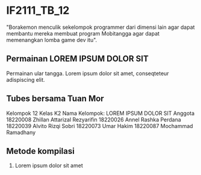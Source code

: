 # IF2111_TB_12
"Borakemon menculik sekelompok programmer dari dimensi lain agar dapat membantu mereka membuat program Mobitangga agar dapat memenangkan lomba game dev itu".

## Permainan LOREM IPSUM DOLOR SIT
Permainan ular tangga. Lorem ipsum dolor sit amet, conseqteteur adispiscing elit.

## Tubes bersama Tuan Mor
Kelompok 12 Kelas K2
Nama Kelompok: LOREM IPSUM DOLOR SIT
Anggota
18220008 Zhillan Attarizal Rezyarifin
18220026 Annel Rashka Perdana
18220039 Alvito Rizqi Sobri
18220073 Umar Hakim
18220087 Mochammad Ramadhany

## Metode kompilasi
1. Lorem ipsum dolor sit amet
